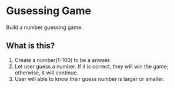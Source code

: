 # Gusessing Game
Build a number guessing game.

## What is this?
1. Create a number(1-100) to be a anwser. 
2. Let user guess a number. If it is correct, they will win the game; otherwise, it will continue.
3. User will able to know their guess number is larger or smaller. 
